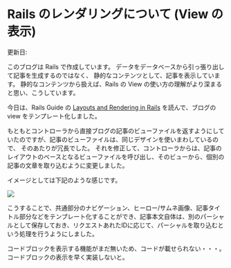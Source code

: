 # Rails のレンダリングについて (View の表示)

更新日:

このブログは Rails で作成しています。
データをデータベースから引っ張り出して記事を生成するのではなく、
静的なコンテンツとして、記事を表示しています。
静的なコンテンツから扱えば、Rails の View の使い方の理解がより深まると思い、こうしています。

今日は、Rails Guide の [Layouts and Rendering in Rails](https://guides.rubyonrails.org/layouts_and_rendering.html) を読んで、ブログの view をテンプレート化しました。

もともとコントローラから直接ブログの記事のビューファイルを返すようにしていたのですが、記事のビューファイルは、同じデザインを使いまわしているので、
そのあたりが冗長でした。
それを修正して、コントローラからは、記事のレイアウトのベースとなるビューファイルを呼び出し、そのビューから、個別の記事の文章を取り込むように変更しました。

イメージとしては下記のような感じです。

![](http://localhost:3000/assets/3/diagram-article3-82ae28955994eeb7279eeaf4ffb502a8d6bcd2af80d94a750351eadfed8d850f.jpg)

こうすることで、共通部分のナビゲーション、ヒーロー/サムネ画像、記事タイトル部分などをテンプレート化することができ、記事本文自体は、別のパーシャルとして保存しておき、リクエストあれたIDに応じて、パーシャルを取り込むという処理を行うようにしました。

コードブロックを表示する機能がまだ無いため、コードが載せられない・・・。コードブロックの表示を早く実装しないと。